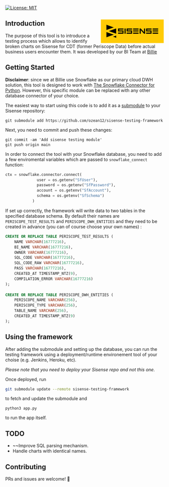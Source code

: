 [![License: MIT](https://img.shields.io/badge/License-MIT-blue.svg)](https://opensource.org/licenses/MIT)

## Introduction <img src="logos/sisense.png" align="right" width="200px"/>
The purpose of this tool is to introduce a testing process which allows to identify broken charts on Sisense for CDT (former Periscope Data) before actual business users encounter them.
It was developed by our BI Team at [Billie](https://www.billie.io)

## Getting Started
**Disclaimer**: since we at Billie use Snowflake as our primary cloud DWH solution, this tool is designed to work with [The Snowflake Connector for Python](https://docs.snowflake.com/en/user-guide/python-connector.html). However, this specific module can be replaced with any other database connector of your choice. 

The easiest way to start using this code is to add it as a [submodule](https://git-scm.com/book/en/v2/Git-Tools-Submodules) to your Sisense repository:

```shell
git submodule add https://github.com/ozean12/sisense-testing-framework 
```

Next, you need to commit and push these changes:

```shell
git commit -am 'Add sisense testing module'
git push origin main
```

In order to connect the tool with your Snowflake database, you need to add a few enviromental variables which are passed to `snowflake_connect` function:

```python
ctx = snowflake.connector.connect(
              user = os.getenv("SfUser"),
              password = os.getenv("SfPassword"),
              account = os.getenv("SfAccount"),
              schema = os.getenv("SfSchema")
            )
```

If set up correctly, the framework will write data to two tables in the specified database schema. By default their names are `PERISCOPE_TEST_RESULTS` and `PERISCOPE_DWH_ENTITIES` and they need to be created in advance (you can of course choose your own names) :

```sql
CREATE OR REPLACE TABLE PERISCOPE_TEST_RESULTS (
	NAME VARCHAR(16777216),
	BI_NAME VARCHAR(16777216),
	OWNER VARCHAR(16777216),
	SQL_CODE VARCHAR(16777216),
	SQL_CODE_RAW VARCHAR(16777216),
	PASS VARCHAR(16777216),
	CREATED_AT TIMESTAMP_NTZ(9),
	COMPILATION_ERROR VARCHAR(16777216)
);

CREATE OR REPLACE TABLE PERISCOPE_DWH_ENTITIES (
	PERISCOPE_NAME VARCHAR(256),
	PERISCOPE_TYPE VARCHAR(256),
	TABLE_NAME VARCHAR(256),
	CREATED_AT TIMESTAMP_NTZ(9)
);
```


## Using the framework

After adding the submodule and setting up the database, you can run the testing framework using a deployment/runtime environement tool of your choise (e.g. Jenkins, Heroku, etc).

*Please note that you need to deploy your Sisense repo and not this one.*

Once deployed, run

```bash
git submodule update --remote sisense-testing-framework
```

to fetch and update the submodule and

```
python3 app.py
```

to run the app itself.

## TODO

* ~~Improve SQL parsing mechanism.
* Handle charts with identical names.


## Contributing
PRs and issues are welcome! 🎉

